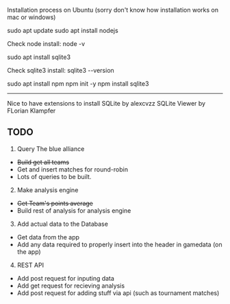 Installation process on Ubuntu (sorry don't know how installation works on mac or windows)

sudo apt update
sudo apt install nodejs

Check node install:
node -v

sudo apt install sqlite3

Check sqlite3 install:
sqlite3 --version

sudo apt install npm
npm init -y
npm install sqlite3

----------------------------------------------------

Nice to have extensions to install
SQLite by alexcvzz
SQLite Viewer by FLorian Klampfer


TODO
----------------------------------------------------
1. Query The blue alliance
 - ~~Build get all teams~~
 - Get and insert matches for round-robin
 - Lots of queries to be built.
2. Make analysis engine
 - ~~Get Team's points average~~
 - Build rest of analysis for analysis engine
3. Add actual data to the Database
 - Get data from the app
 - Add any data required to properly insert into the header in gamedata (on the app)
4. REST API
 - Add post request for inputing data
 - Add get request for recieving analysis
 - Add post request for adding stuff via api (such as tournament matches)
